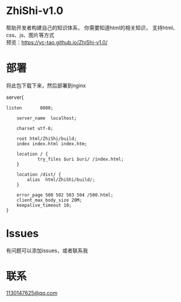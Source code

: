 # ZhiShi-v1.0
帮助开发者构建自己的知识体系，
你需要知道html的相关知识，
支持html、css、js、图片等方式
</br>预览：https://yc-tao.github.io/ZhiShi-v1.0/
# 部署
将此包下载下来，然后部署到nginx</br>




server{


    listen       8080;
	
        server_name  localhost;
      
        charset utf-8;
 
        root html/ZhiShi/build;
        index index.html index.htm;
 
        location / {
                try_files $uri $uri/ /index.html;
        }
		
		location /dist/ {
			alias  html/ZhiShi/build/;
		}
		
        error_page 500 502 503 504 /500.html;
        client_max_body_size 20M;
        keepalive_timeout 10;
	}
# Issues
有问题可以添加issues，或者联系我
# 联系
1130147625@qq.com
